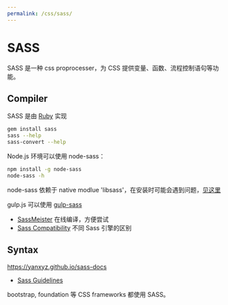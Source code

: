 ```yaml
---
permalink: /css/sass/
---
```


# SASS

SASS 是一种 css proprocesser，为 CSS 提供变量、函数、流程控制语句等功能。

## Compiler

SASS 是由 [Ruby](../ruby/index.md) 实现

```sh
gem install sass
sass --help
sass-convert --help
```

Node.js 环境可以使用 node-sass：

```sh
npm install -g node-sass
node-sass -h
```

node-sass 依赖于 native modlue 'libsass'，在安装时可能会遇到问题，[见这里](../nodejs/npm/install.md)

gulp.js 可以使用 [gulp-sass](https://github.com/dlmanning/gulp-sass#readme)


- [SassMeister](http://www.sassmeister.com/) 在线编译，方便尝试
- [Sass Compatibility](http://sass-compatibility.github.io/) 不同 Sass 引擎的区别

## Syntax

<https://yanxyz.github.io/sass-docs>


- [Sass Guidelines](https://sass-guidelin.es/)

bootstrap, foundation 等 CSS frameworks 都使用 SASS。

